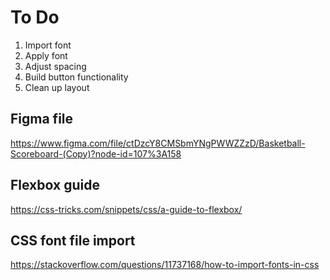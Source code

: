 # To Do 

1. Import font
2. Apply font
3. Adjust spacing
4. Build button functionality
5. Clean up layout

## Figma file

https://www.figma.com/file/ctDzcY8CMSbmYNgPWWZZzD/Basketball-Scoreboard-(Copy)?node-id=107%3A158

## Flexbox guide

https://css-tricks.com/snippets/css/a-guide-to-flexbox/

## CSS font file import

https://stackoverflow.com/questions/11737168/how-to-import-fonts-in-css

